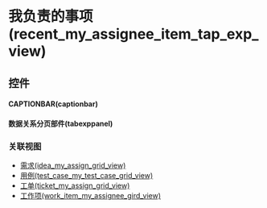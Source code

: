 # 我负责的事项(recent_my_assignee_item_tap_exp_view)  <!-- {docsify-ignore-all} -->



## 控件
#### CAPTIONBAR(captionbar)
#### 数据关系分页部件(tabexppanel)


### 关联视图
  * [需求(idea_my_assign_grid_view)](app/view/idea_my_assign_grid_view)
  * [用例(test_case_my_test_case_grid_view)](app/view/test_case_my_test_case_grid_view)
  * [工单(ticket_my_assign_grid_view)](app/view/ticket_my_assign_grid_view)
  * [工作项(work_item_my_assignee_gird_view)](app/view/work_item_my_assignee_gird_view)

<script>
 const { createApp } = Vue
  createApp({
    data() {
      return {

      }
    }
  }).use(ElementPlus).mount('#app')
</script>